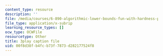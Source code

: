 ```yaml
---
content_type: resource
description: ''
file: /media/courses/6-890-algorithmic-lower-bounds-fun-with-hardness-proofs-fall-2014/00f8d38fb4fcb73f7873d282177524f8_Ih0cPR745fM.srt
file_type: application/x-subrip
learning_resource_types: []
ocw_type: OCWFile
resourcetype: Other
title: 3play caption file
uid: 00f8d38f-b4fc-b73f-7873-d282177524f8
---
```

